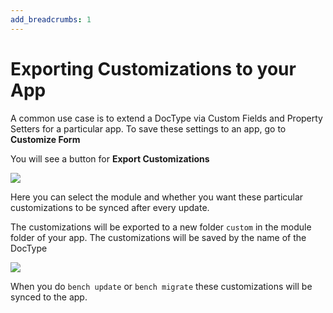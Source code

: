 ```yaml
---
add_breadcrumbs: 1
---
```

# Exporting Customizations to your App

A common use case is to extend a DocType via Custom Fields and Property Setters for a particular app. To save these settings to an app, go to **Customize Form**

You will see a button for **Export Customizations**

<img class="screenshot" src="/docs/assets/img/app-development/export-custom-1.png">

Here you can select the module and whether you want these particular customizations to be synced after every update.

The customizations will be exported to a new folder `custom` in the module folder of your app. The customizations will be saved by the name of the DocType

<img class="screenshot" src="/docs/assets/img/app-development/export-custom-2.png">

When you do `bench update` or `bench migrate` these customizations will be synced to the app.
